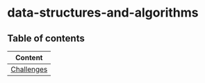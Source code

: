 # data-structures-and-algorithms

## Table of contents

| Content                    |
| -------------------------- |
| [Challenges](CC1/README.md) |

